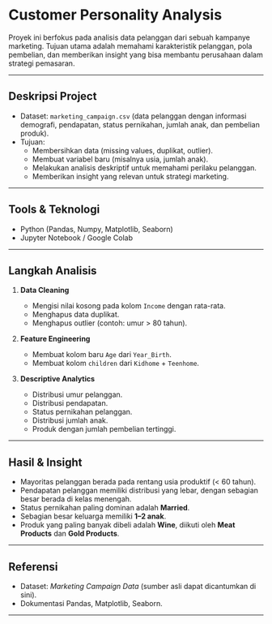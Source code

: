 # Customer Personality Analysis

Proyek ini berfokus pada analisis data pelanggan dari sebuah kampanye marketing. Tujuan utama adalah memahami karakteristik pelanggan, pola pembelian, dan memberikan insight yang bisa membantu perusahaan dalam strategi pemasaran.

---

## Deskripsi Project
- Dataset: `marketing_campaign.csv` (data pelanggan dengan informasi demografi, pendapatan, status pernikahan, jumlah anak, dan pembelian produk).
- Tujuan: 
  - Membersihkan data (missing values, duplikat, outlier).
  - Membuat variabel baru (misalnya usia, jumlah anak).
  - Melakukan analisis deskriptif untuk memahami perilaku pelanggan.
  - Memberikan insight yang relevan untuk strategi marketing.

---

## Tools & Teknologi
- Python (Pandas, Numpy, Matplotlib, Seaborn)
- Jupyter Notebook / Google Colab

---

## Langkah Analisis
1. **Data Cleaning**
   - Mengisi nilai kosong pada kolom `Income` dengan rata-rata.
   - Menghapus data duplikat.
   - Menghapus outlier (contoh: umur > 80 tahun).

2. **Feature Engineering**
   - Membuat kolom baru `Age` dari `Year_Birth`.
   - Membuat kolom `children` dari `Kidhome` + `Teenhome`.

3. **Descriptive Analytics**
   - Distribusi umur pelanggan.
   - Distribusi pendapatan.
   - Status pernikahan pelanggan.
   - Distribusi jumlah anak.
   - Produk dengan jumlah pembelian tertinggi.

---

## Hasil & Insight
- Mayoritas pelanggan berada pada rentang usia produktif (< 60 tahun).
- Pendapatan pelanggan memiliki distribusi yang lebar, dengan sebagian besar berada di kelas menengah.
- Status pernikahan paling dominan adalah **Married**.
- Sebagian besar keluarga memiliki **1–2 anak**.
- Produk yang paling banyak dibeli adalah **Wine**, diikuti oleh **Meat Products** dan **Gold Products**.

---

## Referensi
- Dataset: *Marketing Campaign Data* (sumber asli dapat dicantumkan di sini).
- Dokumentasi Pandas, Matplotlib, Seaborn.

---


